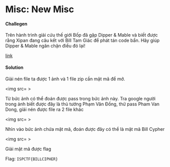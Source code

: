 # Misc: New Misc
#### Challegen
Trên hành trình giải cứu thế giới Bốp đã gặp Dipper & Mable và biết được rằng Xipan đang câu kết với Bill Tam Giác để phát tán code bẩn. Hãy giúp Dipper & Mable ngăn chặn điều đó lại!

[link]()

#### Solution

Giải nén file ta được 1 ảnh và 1 file zip cần mật mã để mở. 

<img src= >

Từ bức ảnh có thể đoán được pass trong bức ảnh này. Tra google người trong ảnh biết được đây là thủ tướng Phạm Văn Đồng, thử pass Pham Van Dong, giải nén được file ra 2 file khác

<img src= >

Nhìn vào bức ảnh chứa mật mã, đoán được đây có thể là mật mã Bill Cypher 

<img src= >

<p>Giải mật mã được flag<p>

Flag: `ISPCTF{BILLCIPHER}`